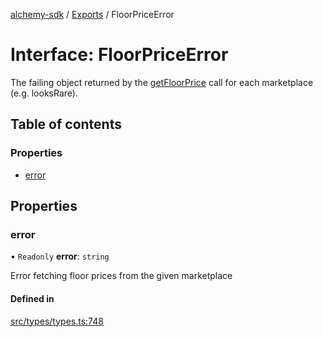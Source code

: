 [alchemy-sdk](../README.md) / [Exports](../modules.md) / FloorPriceError

# Interface: FloorPriceError

The failing object returned by the [getFloorPrice](../classes/NftNamespace.md#getfloorprice) call for each
marketplace (e.g. looksRare).

## Table of contents

### Properties

- [error](FloorPriceError.md#error)

## Properties

### error

• `Readonly` **error**: `string`

Error fetching floor prices from the given marketplace

#### Defined in

[src/types/types.ts:748](https://github.com/alchemyplatform/alchemy-sdk-js/blob/3091a11/src/types/types.ts#L748)
